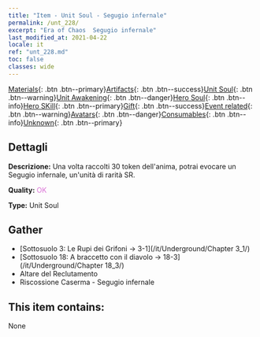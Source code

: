 ```yaml
---
title: "Item - Unit Soul - Segugio infernale"
permalink: /unt_228/
excerpt: "Era of Chaos  Segugio infernale"
last_modified_at: 2021-04-22
locale: it
ref: "unt_228.md"
toc: false
classes: wide
---
```

 [Materials](/ItemsIT/){: .btn .btn--primary}[Artifacts](/ItemsIT/Artifacts/){: .btn .btn--success}[Unit Soul](/ItemsIT/UnitSoul/){: .btn .btn--warning}[Unit Awakening](/ItemsIT/UnitAwakening/){: .btn .btn--danger}[Hero Soul](/ItemsIT/HeroSoul/){: .btn .btn--info}[Hero SKill](/ItemsIT/HeroSkill/){: .btn .btn--primary}[Gift](/ItemsIT/Gift/){: .btn .btn--success}[Event related](/ItemsIT/Events/){: .btn .btn--warning}[Avatars](/ItemsIT/Avatars/){: .btn .btn--danger}[Consumables](/ItemsIT/Consumables/){: .btn .btn--info}[Unknown](/ItemsIT/Unknown/){: .btn .btn--primary}

## Dettagli
 **Descrizione:** Una volta raccolti 30 token dell'anima, potrai evocare un Segugio infernale, un'unità di rarità SR.

 **Quality:** <span style="color: #DA70D6">OK</span>

 **Type:** Unit Soul

## Gather

*    [Sottosuolo 3: Le Rupi dei Grifoni -> 3-1](/it/Underground/Chapter 3_1/) 
*    [Sottosuolo 18: A braccetto con il diavolo -> 18-3](/it/Underground/Chapter 18_3/) 
*    Altare del Reclutamento 
*    Riscossione Caserma - Segugio infernale 

## This item contains:

  None


